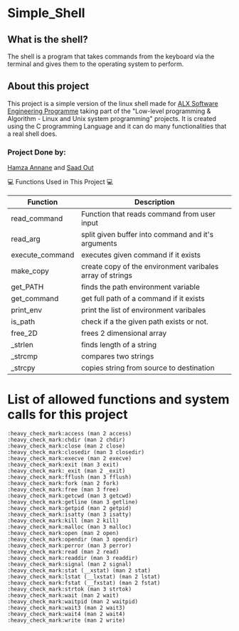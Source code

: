 # Simple_Shell 
## What is the shell?
The shell is a program that takes commands from the keyboard via the terminal and gives them to the operating system to perform.
## About this project
This project is a simple version of the linux shell made for [ALX Software Engineering Programme](https://www.alxafrica.com/software-engineering-2022) taking part of the "Low-level programming & Algorithm - Linux and Unix system programming" projects.
It is created using the C programming Language and it can do many functionalities that a real shell does.

### Project Done by:

[Hamza Annane](https://github.com/annanesec/) and [Saad Out](https://github.com/saad-out/)

:computer: Functions Used in This Project :computer:

| Function | Description |
| ----------- | ----------- |
| read_command|Function that reads command from user input|
| read_arg |split given buffer into command and it's arguments| 
| execute_command | executes given command if it exists | 
| make_copy |create copy of the environment varibales array of strings| 
| get_PATH | finds the path environment variable | 
| get_command |get full path of a command if it exists| 
| print_env | print the list of environment varibales | 
| is_path | check if a the given path exists or not. | 
| free_2D | frees 2 dimensional array | 
| _strlen | finds length of a string| 
| _strcmp | compares two strings | 
| _strcpy |copies string from source to destination |

# List of allowed functions and system calls for this project

    :heavy_check_mark:access (man 2 access)
    :heavy_check_mark:chdir (man 2 chdir)
    :heavy_check_mark:close (man 2 close)
    :heavy_check_mark:closedir (man 3 closedir)
    :heavy_check_mark:execve (man 2 execve)
    :heavy_check_mark:exit (man 3 exit)
    :heavy_check_mark:_exit (man 2 _exit)
    :heavy_check_mark:fflush (man 3 fflush)
    :heavy_check_mark:fork (man 2 fork)
    :heavy_check_mark:free (man 3 free)
    :heavy_check_mark:getcwd (man 3 getcwd)
    :heavy_check_mark:getline (man 3 getline)
    :heavy_check_mark:getpid (man 2 getpid)
    :heavy_check_mark:isatty (man 3 isatty)
    :heavy_check_mark:kill (man 2 kill)
    :heavy_check_mark:malloc (man 3 malloc)
    :heavy_check_mark:open (man 2 open)
    :heavy_check_mark:opendir (man 3 opendir)
    :heavy_check_mark:perror (man 3 perror)
    :heavy_check_mark:read (man 2 read)
    :heavy_check_mark:readdir (man 3 readdir)
    :heavy_check_mark:signal (man 2 signal)
    :heavy_check_mark:stat (__xstat) (man 2 stat)
    :heavy_check_mark:lstat (__lxstat) (man 2 lstat)
    :heavy_check_mark:fstat (__fxstat) (man 2 fstat)
    :heavy_check_mark:strtok (man 3 strtok)
    :heavy_check_mark:wait (man 2 wait)
    :heavy_check_mark:waitpid (man 2 waitpid)
    :heavy_check_mark:wait3 (man 2 wait3)
    :heavy_check_mark:wait4 (man 2 wait4)
    :heavy_check_mark:write (man 2 write)




